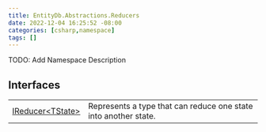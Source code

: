 ```yaml
---
title: EntityDb.Abstractions.Reducers
date: 2022-12-04 16:25:52 -08:00
categories: [csharp,namespace]
tags: []
---
```



TODO: Add Namespace Description

## Interfaces
<table><tr><td><!--/posts/csharp.member.entitydb.abstractions.reducers.ireducer`1/--><a href='#'>IReducer&lt;TState&gt;</a></td><td>
Represents a type that can reduce one state into another state.
</td></tr></table>
